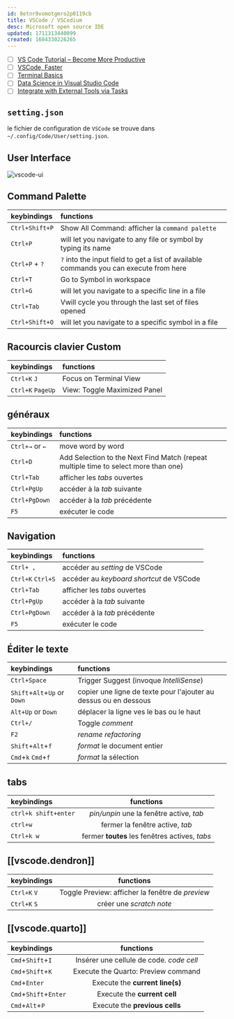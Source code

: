 ```yaml
---
id: 8etnr0vomotgmro2p0119cb
title: VSCode / VSCodium
desc: Microsoft open source IDE
updated: 1711313440099
created: 1684330226265
---
```


- [ ] [VS Code Tutorial – Become More Productive](https://www.youtube.com/watch?v=heXQnM99oAI)
- [ ] [VSCode, Faster](https://blog.zsa.io/vscode-tips/?mc_cid=f7de3b31dd)
- [ ] [Terminal Basics](https://code.visualstudio.com/docs/terminal/basics)
- [ ] [Data Science in Visual Studio Code](https://code.visualstudio.com/docs/datascience/overview)
- [ ] [Integrate with External Tools via Tasks](https://code.visualstudio.com/docs/editor/tasks#vscode)

## `setting.json`

le fichier de configuration de `VSCode` se trouve dans `~/.config/Code/User/setting.json`.

## User Interface

![vscode-ui](/assets/vscode-ui.png)

## Command Palette

| keybindings    | functions                                                                              |
| :------------- | :------------------------------------------------------------------------------------- |
| `Ctrl+Shift+P` | Show All Command: afficher la `command palette`                                        |
| `Ctrl+P`       | will let you navigate to any file or symbol by typing its name                         |
| `Ctrl+P` + `?` | `?` into the input field to get a list of available commands you can execute from here |
| `Ctrl+T`       | Go to Symbol in workspace                                                              |
| `Ctrl+G`       | will let you navigate to a specific line in a file                                     |
| `Ctrl+Tab`     | Vwill cycle you through the last set of files opened                                   |
| `Ctrl+Shift+O` | will let you navigate to a specific symbol in a file                                   |

## Racourcis clavier Custom

| keybindings       | functions                    |
| :---------------- | :--------------------------- |
| `Ctrl+K` `J`      | Focus on Terminal View       |
| `Ctrl+K` `PageUp` | View: Toggle Maximized Panel |

## généraux

| keybindings     | functions                                                                           |
| :-------------- | :---------------------------------------------------------------------------------- |
| `Ctrl+→` or `←` | move word by word                                                                   |
| `Ctrl+D`        | Add Selection to the Next Find Match (repeat multiple time to select more than one) |
| `Ctrl+Tab`      | afficher les _tabs_ ouvertes                                                        |
| `Ctrl+PgUp`     | accéder à la _tab_ suivante                                                         |
| `Ctrl+PgDown`   | accéder à la _tab_ précédente                                                       |
| `F5`            | exécuter le code                                                                    |

## Navigation

| keybindings       | functions                                |
| :---------------- | :--------------------------------------- |
| `Ctrl+ ,`         | accéder au _setting_ de VSCode           |
| `Ctrl+K` `Ctrl+S` | accéder au _keyboard shortcut_ de VSCode |
| `Ctrl+Tab`        | afficher les _tabs_ ouvertes             |
| `Ctrl+PgUp`       | accéder à la _tab_ suivante              |
| `Ctrl+PgDown`     | accéder à la _tab_ précédente            |
| `F5`              | exécuter le code                         |

## Éditer le texte

| keybindings                  | functions                                                        |
| :--------------------------- | :--------------------------------------------------------------- |
| `Ctrl+Space`                 | Trigger Suggest (invoque _IntelliSense_)                         |
| `Shift`+`Alt`+`Up` or `Down` | copier une ligne de texte pour l'ajouter au dessus ou en dessous |
| `Alt+Up` or `Down`           | déplacer la ligne ves le bas ou le haut                          |
| `Ctrl+/`                     | Toggle _comment_                                                 |
| `F2`                         | _rename refactoring_                                             |
| `Shift`+`Alt`+`f`            | _format_ le document entier                                      |
| `Cmd`+`k` `Cmd`+`f`          | _format_ la sélection                                            |

## tabs

| keybindings          |                   functions                    |
| :------------------- | :--------------------------------------------: |
| `ctrl+k shift+enter` |    _pin/unpin_ une la fenêtre active, _tab_    |
| `ctrl+w`             |        fermer la fenêtre active, _tab_         |
| `Ctrl+k w`           | fermer **toutes** les fenêtres actives, _tabs_ |

## [[vscode.dendron]]

| keybindings  |                    functions                     |
| :----------- | :----------------------------------------------: |
| `Ctrl+K` `V` | Toggle Preview: afficher la fenêtre de _preview_ |
| `Ctrl+K` `S` |             créer une _scratch note_             |

## [[vscode.quarto]]

| keybindings           |                functions                 |
| :-------------------- | :--------------------------------------: |
| `Cmd`+`Shift`+`I`     | Insérer une cellule de code. _code cell_ |
| `Cmd`+`Shift`+`K`     |   Execute the Quarto: Preview command    |
| `Cmd`+`Enter`         |     Execute the **current line(s)**      |
| `Cmd`+`Shift`+`Enter` |       Execute the **current cell**       |
| `Cmd`+`Alt`+`P`       |      Execute the **previous cells**      |
